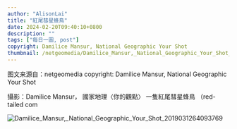 ```yaml
---
author: "AlisonLai"
title: "紅尾彗星蜂鳥"
date: 2024-02-20T09:40:10+0800
description: ""
tags: ["每日一圖, post"]
copyright: Damilice Mansur, National Geographic Your Shot
thumbnail: /netgeomedia/Damilice_Mansur,_National_Geographic_Your_Shot_2019031264093769.jpg
---
```

图文来源自：netgeomedia  copyright: Damilice Mansur, National Geographic Your Shot

攝影：Damilice Mansur， 國家地理〈你的觀點〉 一隻紅尾彗星蜂鳥 （red-tailed com

![Damilice_Mansur,_National_Geographic_Your_Shot_2019031264093769](/netgeomedia/Damilice_Mansur,_National_Geographic_Your_Shot_2019031264093769.jpg)
